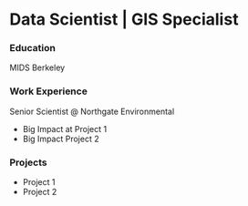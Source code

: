 # Data Scientist | GIS Specialist
### Education
MIDS Berkeley
### Work Experience
Senior Scientist @ Northgate Environmental
- Big Impact at Project 1
- Big Impact Project 2
### Projects
- Project 1
- Project 2
